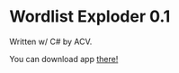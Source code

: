 # Wordlist Exploder 0.1 

Written w/ C# by ACV. 

You can download app [there!](https://www.dropbox.com/s/drlz9le1a9a14gm/Wordlist%20Exploder.exe?dl=0)
